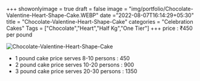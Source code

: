 +++
showonlyimage = true
draft = false
image = "img/portfolio/Chocolate-Valentine-Heart-Shape-Cake.WEBP"
date ="2022-08-07T16:14:29+05:30"
title = "Chocolate-Valentine-Heart-Shape-Cake"
categories = "Celebration Cakes"
Tags = ["Chocolate","Heart","Half Kg","One Tier"]
+++
price : ₹450 per pound
<!--more-->
![Chocolate-Valentine-Heart-Shape-Cake](/img/portfolio/Chocolate-Valentine-Heart-Shape-Cake.WEBP)
* 1 pound cake price serves 8-10 persons : 450
* 2 pound cake price serves 10-20 persons : 900
* 3 pound cake price serves 20-30 persons : 1350
